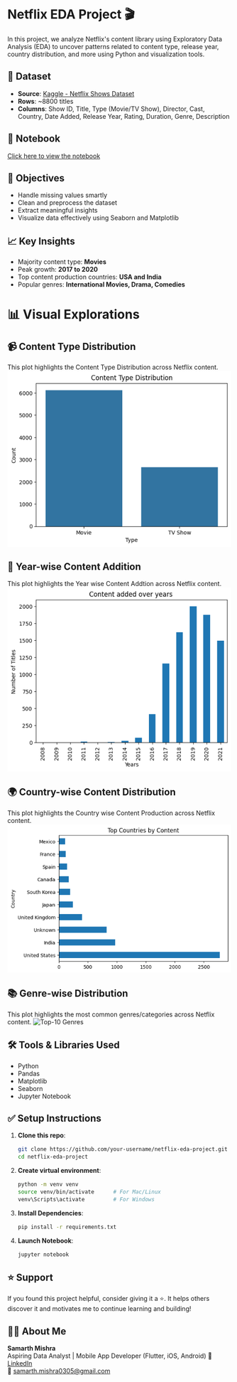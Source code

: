 # Netflix EDA Project 🎬

In this project, we analyze Netflix's content library using Exploratory Data Analysis (EDA) to uncover patterns related to content type, release year, country distribution, and more using Python and visualization tools.

## 📁 Dataset
- **Source**: [Kaggle - Netflix Shows Dataset](https://www.kaggle.com/datasets/shivamb/netflix-shows)
- **Rows**: ~8800 titles
- **Columns**: Show ID, Title, Type (Movie/TV Show), Director, Cast, Country, Date Added, Release Year, Rating, Duration, Genre, Description

## 🔗 Notebook
[Click here to view the notebook](./Netflix.ipynb)

## 🎯 Objectives
- Handle missing values smartly
- Clean and preprocess the dataset
- Extract meaningful insights
- Visualize data effectively using Seaborn and Matplotlib

## 📈 Key Insights
- Majority content type: **Movies**
- Peak growth: **2017 to 2020**
- Top content production countries: **USA and India**
- Popular genres: **International Movies, Drama, Comedies**

# 📊 Visual Explorations

## 📹 Content Type Distribution
This plot highlights the Content Type Distribution across Netflix content.
![Content Type](visuals/content_type.png)

## 📅 Year-wise Content Addition
This plot highlights the Year wise Content Addtion across Netflix content.
![Content Added Over Years](visuals/content_added_over_years.png)

## 🌍 Country-wise Content Distribution
This plot highlights the Country wise Content Production across Netflix content.
![Top Countries by Content Production](visuals/top_countries_by_content.png)

## 📚 Genre-wise Distribution
This plot highlights the most common genres/categories across Netflix content.
![Top-10 Genres](visuals/genre_distribution.png)

## 🛠️ Tools & Libraries Used
- Python
- Pandas
- Matplotlib
- Seaborn
- Jupyter Notebook

## ✅ Setup Instructions

1. **Clone this repo**:
   ```bash
   git clone https://github.com/your-username/netflix-eda-project.git
   cd netflix-eda-project

2. **Create virtual environment**:
    ```bash
    python -m venv venv
    source venv/bin/activate      # For Mac/Linux
    venv\Scripts\activate         # For Windows

3. **Install Dependencies**:
    ```bash
    pip install -r requirements.txt

4. **Launch Notebook**:
    ```bash
    jupyter notebook

## ⭐ Support
If you found this project helpful, consider giving it a ⭐. It helps others discover it and motivates me to continue learning and building!

## 🙋‍♂️ About Me
**Samarth Mishra**  
Aspiring Data Analyst | Mobile App Developer (Flutter, iOS, Android)
🔗 [LinkedIn](https://www.linkedin.com/in/samarth-mishra-1274a8278/)  
📧 samarth.mishra0305@gmail.com
